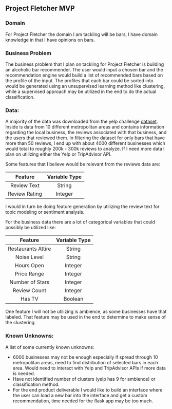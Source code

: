 ## Project Fletcher MVP

### Domain

For Project Fletcher the domain I am tackling will be bars, I have domain knowledge in that I have opinions on bars.

### Business Problem  

The business problem that I plan on tackling for Project Fletcher is building an alcoholic bar recommender. The user would input a chosen bar and the recommendation engine would build a list of recommended bars based on the profile of the input. The profiles that each bar could be sorted into would be generated using an unsupervised learning method like clustering, while a supervised approach may be utilized in the end to do the actual classification.

### Data:

A majority of the data was downloaded from the yelp challenge [dataset]. Inside is data from 10 different metropolitan areas and contains information regarding the local business, the reviews associated with that business, and the users that reviewed them. In filtering the dataset for only bars that have more than 50 reviews, I end up with about 4000 different businesses which would total to roughly 200k - 300k reviews to analyze. If I need more data I plan on utilizing either the Yelp or TripAdvisor API.

Some features that I believe would be relevant from the reviews data are:  

|   Feature            | Variable Type |
| :---------:          | :-----------: |
| Review Text          | String        |
| Review Rating        | Integer       |

I would in turn be doing feature generation by utilizing the review text for topic modeling or sentiment analysis.

For the business data there are a lot of categorical variables that could possibly be utilized like:  

|   Feature            | Variable Type |
| :---------:          | :-----------: |
| Restaurants Attire   | String        |
| Noise Level          | String        |
| Hours Open           | Integer       |
| Price Range          | Integer       |
| Number of Stars      | Integer       |
| Review Count         | Integer       |
| Has TV               | Boolean       |

One feature I will not be utilizing is ambience, as some businesses have that labeled. That feature may be used in the end to determine to make sense of the clustering.

[dataset]: https://www.yelp.com/dataset/challenge

### Known Unknowns:

A list of some currently known unknowns:  
* 6000 businesses may not be enough especially if spread through 10 metropolitan areas, need to find distribution of selected bars in each area. Would need to interact with Yelp and TripAdvisor APIs if more data is needed.
* Have not identified number of clusters (yelp has 9 for ambience) or classification method.
* For the end product deliverable I would like to build an interface where the user can load a new bar into the interface and get a custom recommendation, time needed for the flask app may be too much.
